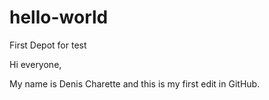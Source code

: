 # hello-world
First Depot for test

Hi everyone,

My name is Denis Charette and this is my first edit in GitHub.
